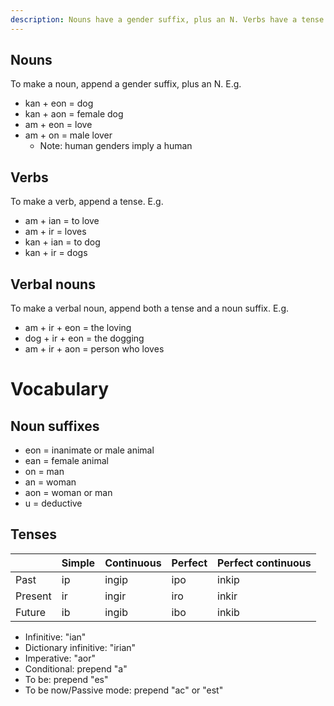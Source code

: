 ```yaml
---
description: Nouns have a gender suffix, plus an N. Verbs have a tense suffix.
---
```

## Nouns
To make a noun, append a gender suffix, plus an N. E.g.
<ul>
  <li><span translate="no" lang="es">kan</span> + <span translate="no" lang="es">eon</span> = dog</li>
  <li><span translate="no" lang="es">kan</span> + <span translate="no" lang="es">aon</span> = female dog</li>
  <li><span translate="no" lang="es">am</span> + <span translate="no" lang="es">eon</span> = love</li>
  <li><span translate="no" lang="es">am</span> + <span translate="no" lang="es">on</span> = male lover
    <ul>
      <li>Note: human genders imply a human</li>
    </ul>
  </li>
</ul>

## Verbs
To make a verb, append a tense. E.g.
<ul>
  <li><span translate="no" lang="es">am</span> + <span translate="no" lang="es">ian</span> = to love</li>
  <li><span translate="no" lang="es">am</span> + <span translate="no" lang="es">ir</span> = loves</li>
  <li><span translate="no" lang="es">kan</span> + <span translate="no" lang="es">ian</span> = to dog</li>
  <li><span translate="no" lang="es">kan</span> + <span translate="no" lang="es">ir</span> = dogs</li>
</ul>

## Verbal nouns
To make a verbal noun, append both a tense and a noun suffix. E.g.
<ul>
  <li><span translate="no" lang="es">am</span> + <span translate="no" lang="es">ir</span> + <span translate="no" lang="es">eon</span> = the loving</li>
  <li><span translate="no" lang="es">dog</span> + <span translate="no" lang="es">ir</span> + <span translate="no" lang="es">eon</span> = the dogging</li>
  <li><span translate="no" lang="es">am</span> + <span translate="no" lang="es">ir</span> + <span translate="no" lang="es">aon</span> = person who loves</li>
</ul>

# Vocabulary

## Noun suffixes
- <span translate="no" lang="es">eon</span> = inanimate or male animal
- <span translate="no" lang="es">ean</span> = female animal
- <span translate="no" lang="es">on</span> = man
- <span translate="no" lang="es">an</span> = woman
- <span translate="no" lang="es">aon</span> = woman or man
- <span translate="no" lang="es">u</span> = deductive

## Tenses
<table>
  <thead>
    <tr>
      <th></th>
      <th>Simple</th>
      <th>Continuous</th>
      <th>Perfect</th>
      <th>Perfect continuous</th>
    </tr>
  </thead>
  <tbody>
    <tr>
      <td>Past</td>
      <td translate="no" lang="es">ip</td>
      <td translate="no" lang="es">ingip</td>
      <td translate="no" lang="es">ipo</td>
      <td translate="no" lang="es">inkip</td>
    </tr>
    <tr>
      <td>Present</td>
      <td translate="no" lang="es">ir</td>
      <td translate="no" lang="es">ingir</td>
      <td translate="no" lang="es">iro</td>
      <td translate="no" lang="es">inkir</td>
    </tr>
    <tr>
      <td>Future</td>
      <td translate="no" lang="es">ib</td>
      <td translate="no" lang="es">ingib</td>
      <td translate="no" lang="es">ibo</td>
      <td translate="no" lang="es">inkib</td>
    </tr>
  </tbody>
</table>

- Infinitive: <span translate="no" lang="es">"ian"</span>
- Dictionary infinitive: <span translate="no" lang="es">"irian"</span>
- Imperative: <span translate="no" lang="es">"aor"</span>
- Conditional: prepend <span translate="no" lang="es">"a"</span>
- To be: prepend <span translate="no" lang="es">"es"</span>
- To be now/Passive mode: prepend <span translate="no" lang="es">"ac"</span> or <span translate="no" lang="es">"est"</span>
